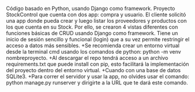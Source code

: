 Código basado en Python, usando Django como framework.
Proyecto StockControl que cuenta con dos app: compra y usuario. 
El cliente solicitó una app donde pueda crear y luego listar los proveedores y productos con los que cuenta en su Stock. 
Por ello, se crearon 4 vistas diferentes con funciones básicas de CRUD usando Django como framework. 
Tiene un inicio de sesión sencillo y funcional (login) que a su vez permite restringir el acceso a datos más sensibles. 
  +Se recomienda crear un entorno virtual desde la terminal cmd usando los comandos de python: python -m venv nombreproyecto.
  +Al descargar el repo tendrá acceso a un archivo requirements.txt que puede install con pip, esto facilitará la implementación del proyecto dentro del entorno virtual. 
  +Cuando con una base de datos SQLite3.
  +Para correr el servidor y usar la app, no olvides usar el comando: python manage.py runserver y dirigirte a la URL que te dará este comando. 
